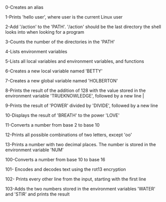0-Creates an alias
		
1-Prints 'hello user', where user is the current Linux user 
		
2-Add '/action' to the 'PATH'. '/action' should be the last directory the shell looks into when looking for a program 
		
3-Counts the number of the directories in the 'PATH'
		
4-Lists environment variables 
		
5-Lists all local variables and environment variables, and functions
		
6-Creates a new local variable named 'BETTY'
		
7-Creates a new global variable named 'HOLBERTON'
		
8-Prints the result of the addition of 128 with the value stored in the environment variable 'TRUEKNOWLEDGE', followed by a new line |
		
9-Prints the result of 'POWER' divided by 'DIVIDE', followed by a new line
		
10-Displays the result of 'BREATH' to the power 'LOVE'
		
11-Converts a number from base 2 to base 10 
		
12-Prints all possible combinations of two letters, except 'oo'
		
13-Prints a number with two decimal places. The number is stored in the environment variable 'NUM'
		
100-Converts a number from base 10 to base 16 
		
101- Encodes and decodes text using the rot13 encryption
		
102- Prints every other line from the input, starting with the first line 
		
103-Adds the two numbers stored in the environment variables 'WATER' and 'STIR' and prints the result


